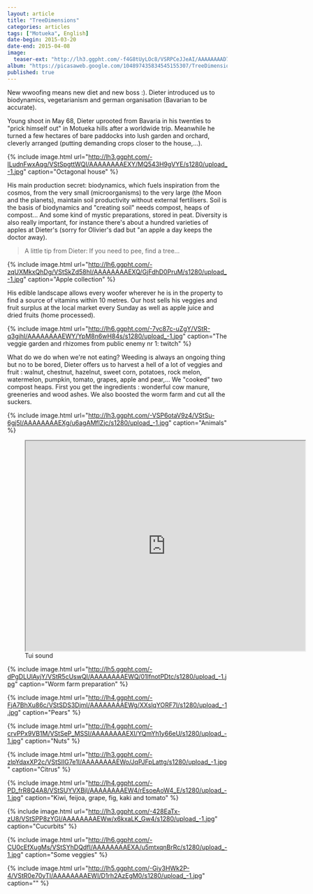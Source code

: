 ```yaml
---
layout: article
title: "TreeDimensions"
categories: articles
tags: ["Motueka", English]
date-begin: 2015-03-20
date-end: 2015-04-08
image: 
  teaser-ext: "http://lh3.ggpht.com/-f4G8tUyLOc8/VSRPCeJJeAI/AAAAAAAAD7c/9y8rNaLdSQA/s1280/upload_-1.jpg"
album: "https://picasaweb.google.com/104897435834545155307/TreeDimension?authkey=Gv1sRgCIviwNrIl_OkXQ"
published: true
---
```


New wwoofing means new diet and new boss :). Dieter introduced us to biodynamics, vegetarianism and german organisation (Bavarian to be accurate).

Young shoot in May 68, Dieter uprooted from Bavaria in his twenties to "prick himself out" in Motueka hills after a worldwide trip. Meanwhile he turned a few hectares of bare paddocks into lush garden and orchard, cleverly arranged (putting demanding crops closer to the house,...).

{% include image.html url="http://lh3.ggpht.com/-ILudnFwxAqg/VStSpgttWQI/AAAAAAAAEXY/MQ543H9gVYE/s1280/upload_-1.jpg" caption="Octagonal house" %}

His main production secret: biodynamics, which fuels inspiration from the cosmos, from the very small (microorganisms) to the very large (the Moon and the planets), maintain soil productivity without external fertilisers. Soil is the basis of biodynamics and "creating soil" needs compost, heaps of compost... And some kind of mystic preparations, stored in peat. Diversity is also really important, for instance there's about a hundred varieties of apples at Dieter's (sorry for Olivier's dad but "an apple a day keeps the doctor away).

>A little tip from Dieter: If you need to pee, find a tree...

{% include image.html url="http://lh6.ggpht.com/-zqUXMkxQhDg/VStSkZd58hI/AAAAAAAAEXQ/GjFdhD0PruM/s1280/upload_-1.jpg" caption="Apple collection" %}

His edible landscape allows every woofer wherever he is in the property to find a source of vitamins within 10 metres. Our host sells his veggies and fruit surplus at the local market every Sunday as well as apple juice and dried fruits (home processed).

{% include image.html url="http://lh6.ggpht.com/-7vc87c-uZgY/VStR-q3gihI/AAAAAAAAEWY/YpM8n6wH84s/s1280/upload_-1.jpg" caption="The veggie garden and rhizomes from public enemy nr 1: twitch" %}

What do we do when we're not eating? Weeding is always an ongoing thing but no to be bored, Dieter offers us to harvest a hell of a lot of veggies and fruit : walnut, chestnut, hazelnut, sweet corn, potatoes, rock melon, watermelon, pumpkin, tomato, grapes, apple and pear,... We "cooked" two compost heaps. First you get the ingredients : wonderful cow manure, greeneries and wood ashes. We also boosted the worm farm and cut all the suckers.  

{% include image.html url="http://lh3.ggpht.com/-VSP6otaV9z4/VStSu-6gj5I/AAAAAAAAEXg/u6agAMflZjc/s1280/upload_-1.jpg" caption="Animals" %}

<figure>
<iframe src="https://docs.google.com/file/d/0BzIZ3dfuz-CEREVvU3NSZ0FLTEk/preview" width="640" height="480"></iframe>
<figcaption>
Tui sound
</figcaption>
</figure>

{% include image.html url="http://lh5.ggpht.com/-dPgDLUlAyjY/VStR5cUswQI/AAAAAAAAEWQ/01IfnotPDtc/s1280/upload_-1.jpg" caption="Worm farm preparation" %}

{% include image.html url="http://lh4.ggpht.com/-FjA7BhXu86c/VStSDS3DjmI/AAAAAAAAEWg/XXslqYORF7I/s1280/upload_-1.jpg" caption="Pears" %}

{% include image.html url="http://lh4.ggpht.com/-crvPPx9VB1M/VStSeP_MSSI/AAAAAAAAEXI/YQmYh1y66eU/s1280/upload_-1.jpg" caption="Nuts" %}

{% include image.html url="http://lh3.ggpht.com/-zlpYdaxXP2c/VStSIIG7e1I/AAAAAAAAEWo/JqPJFpLattg/s1280/upload_-1.jpg" caption="Citrus" %}

{% include image.html url="http://lh4.ggpht.com/-PD_frR8Q4A8/VStSUYVXBjI/AAAAAAAAEW4/rEsoeAoW4_E/s1280/upload_-1.jpg" caption="Kiwi, feijoa, grape, fig, kaki and tomato" %}

{% include image.html url="http://lh3.ggpht.com/-428EaTx-zU8/VStSPP8zYGI/AAAAAAAAEWw/x6kxaLK_Gw4/s1280/upload_-1.jpg" caption="Cucurbits" %}


{% include image.html url="http://lh6.ggpht.com/-CU0cEfXugMs/VStSYhDQdfI/AAAAAAAAEXA/u5mtxqnBrRc/s1280/upload_-1.jpg" caption="Some veggies" %}

{% include image.html url="http://lh5.ggpht.com/-Giy3HWk2P-4/VStR0e70yTI/AAAAAAAAEWI/D1rh2AzEgM0/s1280/upload_-1.jpg" caption="" %}


